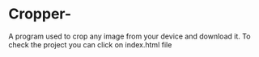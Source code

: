 # Cropper-
A program used to crop any image from your device and download it.
To check the project you can click on index.html file
